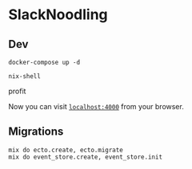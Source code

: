 # SlackNoodling

## Dev

```
docker-compose up -d
```

```
nix-shell
```

profit


Now you can visit [`localhost:4000`](http://localhost:4000) from your browser.

## Migrations

```
mix do ecto.create, ecto.migrate
mix do event_store.create, event_store.init
```

